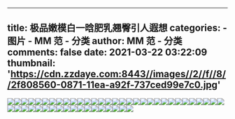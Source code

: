 
---
title: 极品嫩模白一晗肥乳翘臀引人遐想
categories: 
    - 图片
    - MM 范 - 分类
author: MM 范 - 分类
comments: false
date: 2021-03-22 03:22:09
thumbnail: 'https://cdn.zzdaye.com:8443//images//2//f//8//2f808560-0871-11ea-a92f-737ced99e7c0.jpg'
---

<div>   
<img src="https://cdn.zzdaye.com:8443//images//2//f//8//2f808560-0871-11ea-a92f-737ced99e7c0.jpg" referrerpolicy="no-referrer"><img src="https://cdn.zzdaye.com:8443//images//2//f//8//2f805e53-0871-11ea-a92f-737ced99e7c0.jpg" referrerpolicy="no-referrer"><img src="https://cdn.zzdaye.com:8443//images//3//0//d//30d58e10-0871-11ea-a92f-737ced99e7c0.jpg" referrerpolicy="no-referrer"><img src="https://cdn.zzdaye.com:8443//images//2//f//8//2f808562-0871-11ea-a92f-737ced99e7c0.jpg" referrerpolicy="no-referrer"><img src="https://cdn.zzdaye.com:8443//images//2//f//8//2f808561-0871-11ea-a92f-737ced99e7c0.jpg" referrerpolicy="no-referrer"><img src="https://cdn.zzdaye.com:8443//images//2//f//8//2f805e52-0871-11ea-a92f-737ced99e7c0.jpg" referrerpolicy="no-referrer"><img src="https://cdn.zzdaye.com:8443//images//2//f//8//2f805e51-0871-11ea-a92f-737ced99e7c0.jpg" referrerpolicy="no-referrer"><img src="https://cdn.zzdaye.com:8443//images//2//f//8//2f805e50-0871-11ea-a92f-737ced99e7c0.jpg" referrerpolicy="no-referrer"><img src="https://cdn.zzdaye.com:8443//images//2//f//8//2f803742-0871-11ea-a92f-737ced99e7c0.jpg" referrerpolicy="no-referrer"><img src="https://cdn.zzdaye.com:8443//images//2//f//8//2f803741-0871-11ea-a92f-737ced99e7c0.jpg" referrerpolicy="no-referrer"><img src="https://cdn.zzdaye.com:8443//images//2//f//7//2f7efec1-0871-11ea-a92f-737ced99e7c0.jpg" referrerpolicy="no-referrer"><img src="https://cdn.zzdaye.com:8443//images//2//f//7//2f7efec2-0871-11ea-a92f-737ced99e7c0.jpg" referrerpolicy="no-referrer"><img src="https://cdn.zzdaye.com:8443//images//2//f//7//2f7fc211-0871-11ea-a92f-737ced99e7c0.jpg" referrerpolicy="no-referrer"><img src="https://cdn.zzdaye.com:8443//images//2//f//7//2f7f9b02-0871-11ea-a92f-737ced99e7c0.jpg" referrerpolicy="no-referrer"><img src="https://cdn.zzdaye.com:8443//images//2//f//7//2f7fe920-0871-11ea-a92f-737ced99e7c0.jpg" referrerpolicy="no-referrer"><img src="https://cdn.zzdaye.com:8443//images//2//f//8//2f803740-0871-11ea-a92f-737ced99e7c0.jpg" referrerpolicy="no-referrer"><img src="https://cdn.zzdaye.com:8443//images//2//f//7//2f7f25d0-0871-11ea-a92f-737ced99e7c0.jpg" referrerpolicy="no-referrer"><img src="https://cdn.zzdaye.com:8443//images//2//f//7//2f7fc212-0871-11ea-a92f-737ced99e7c0.jpg" referrerpolicy="no-referrer"><img src="https://cdn.zzdaye.com:8443//images//2//f//7//2f7f73f2-0871-11ea-a92f-737ced99e7c0.jpg" referrerpolicy="no-referrer"><img src="https://cdn.zzdaye.com:8443//images//2//f//7//2f7f9b01-0871-11ea-a92f-737ced99e7c0.jpg" referrerpolicy="no-referrer"><img src="https://cdn.zzdaye.com:8443//images//2//f//7//2f7fc210-0871-11ea-a92f-737ced99e7c0.jpg" referrerpolicy="no-referrer"><img src="https://cdn.zzdaye.com:8443//images//2//f//7//2f7f73f1-0871-11ea-a92f-737ced99e7c0.jpg" referrerpolicy="no-referrer"><img src="https://cdn.zzdaye.com:8443//images//2//f//7//2f7f25d2-0871-11ea-a92f-737ced99e7c0.jpg" referrerpolicy="no-referrer"><img src="https://cdn.zzdaye.com:8443//images//2//f//7//2f7f4ce0-0871-11ea-a92f-737ced99e7c0.jpg" referrerpolicy="no-referrer"><img src="https://cdn.zzdaye.com:8443//images//2//f//7//2f7f25d1-0871-11ea-a92f-737ced99e7c0.jpg" referrerpolicy="no-referrer"><img src="https://cdn.zzdaye.com:8443//images//2//f//7//2f7f9b00-0871-11ea-a92f-737ced99e7c0.jpg" referrerpolicy="no-referrer"><img src="https://cdn.zzdaye.com:8443//images//2//f//7//2f7f73f0-0871-11ea-a92f-737ced99e7c0.jpg" referrerpolicy="no-referrer"><img src="https://cdn.zzdaye.com:8443//images//2//f//7//2f7f4ce1-0871-11ea-a92f-737ced99e7c0.jpg" referrerpolicy="no-referrer"><img src="https://cdn.zzdaye.com:8443//images//2//f//7//2f7efec0-0871-11ea-a92f-737ced99e7c0.jpg" referrerpolicy="no-referrer"><img src="https://cdn.zzdaye.com:8443//images//2//f//7//2f7e1460-0871-11ea-a92f-737ced99e7c0.jpg" referrerpolicy="no-referrer"><img src="https://cdn.zzdaye.com:8443//images//2//f//7//2f7e8991-0871-11ea-a92f-737ced99e7c0.jpg" referrerpolicy="no-referrer"><img src="https://cdn.zzdaye.com:8443//images//2//f//7//2f7ded50-0871-11ea-a92f-737ced99e7c0.jpg" referrerpolicy="no-referrer"><img src="https://cdn.zzdaye.com:8443//images//2//f//7//2f7ed7b0-0871-11ea-a92f-737ced99e7c0.jpg" referrerpolicy="no-referrer"><img src="https://cdn.zzdaye.com:8443//images//2//f//7//2f7dc640-0871-11ea-a92f-737ced99e7c0.jpg" referrerpolicy="no-referrer"><img src="https://cdn.zzdaye.com:8443//images//2//f//7//2f7e3b72-0871-11ea-a92f-737ced99e7c0.jpg" referrerpolicy="no-referrer"><img src="https://cdn.zzdaye.com:8443//images//2//f//7//2f7ded51-0871-11ea-a92f-737ced99e7c0.jpg" referrerpolicy="no-referrer"><img src="https://cdn.zzdaye.com:8443//images//2//f//7//2f7e3b71-0871-11ea-a92f-737ced99e7c0.jpg" referrerpolicy="no-referrer"><img src="https://cdn.zzdaye.com:8443//images//2//f//7//2f7e1461-0871-11ea-a92f-737ced99e7c0.jpg" referrerpolicy="no-referrer"><img src="https://cdn.zzdaye.com:8443//images//2//f//7//2f7e1462-0871-11ea-a92f-737ced99e7c0.jpg" referrerpolicy="no-referrer"><img src="https://cdn.zzdaye.com:8443//images//2//f//7//2f7d7820-0871-11ea-a92f-737ced99e7c0.jpg" referrerpolicy="no-referrer"><img src="https://cdn.zzdaye.com:8443//images//2//f//7//2f7eb0a0-0871-11ea-a92f-737ced99e7c0.jpg" referrerpolicy="no-referrer"><img src="https://cdn.zzdaye.com:8443//images//2//f//7//2f7dc641-0871-11ea-a92f-737ced99e7c0.jpg" referrerpolicy="no-referrer"><img src="https://cdn.zzdaye.com:8443//images//2//f//7//2f7e6281-0871-11ea-a92f-737ced99e7c0.jpg" referrerpolicy="no-referrer"><img src="https://cdn.zzdaye.com:8443//images//2//f//7//2f7ed7b1-0871-11ea-a92f-737ced99e7c0.jpg" referrerpolicy="no-referrer"><img src="https://cdn.zzdaye.com:8443//images//2//f//7//2f7e8992-0871-11ea-a92f-737ced99e7c0.jpg" referrerpolicy="no-referrer"><img src="https://cdn.zzdaye.com:8443//images//2//f//7//2f7e8990-0871-11ea-a92f-737ced99e7c0.jpg" referrerpolicy="no-referrer"><img src="https://cdn.zzdaye.com:8443//images//2//f//7//2f7e6280-0871-11ea-a92f-737ced99e7c0.jpg" referrerpolicy="no-referrer"><img src="https://cdn.zzdaye.com:8443//images//2//f//7//2f7e3b70-0871-11ea-a92f-737ced99e7c0.jpg" referrerpolicy="no-referrer"><img src="https://cdn.zzdaye.com:8443//images//2//f//7//2f7d9f30-0871-11ea-a92f-737ced99e7c0.jpg" referrerpolicy="no-referrer">  
</div>
            